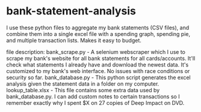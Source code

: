 # bank-statement-analysis
I use these python files to aggregate my bank statements (CSV files), and combine them into a single excel file with a spending graph, spending pie, and multiple transaction lists. Makes it easy to budget.

file description:
bank_scrape.py - A selenium webscraper which I use to scrape my bank's website for all bank statements for all cards/accounts. It'll check what statements I already have and download the newest data. It's customized to my bank's web interface. No issues with race conditions or security so far.
bank_database.py - This python script generates the excel analysis given the statement data in a folder on my computer.
lookup_table.xlsx - This file contains some extra data used by bank_database.py. I can add custom notes to certain transactions so I remember exactly why I spent $X on 27 copies of Deep Impact on DVD.

